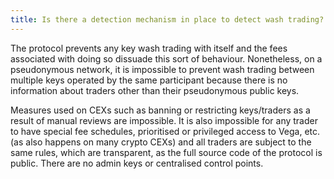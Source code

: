 ```yaml
---
title: Is there a detection mechanism in place to detect wash trading?
---
```


The protocol prevents any key wash trading with itself and the fees associated with doing so dissuade this sort of behaviour. Nonetheless, on a pseudonymous network, it is impossible to prevent wash trading between multiple keys operated by the same participant because there is no information about traders other than their pseudonymous public keys.

Measures used on CEXs such as banning or restricting keys/traders as a result of manual reviews are impossible. It is also impossible for any trader to have special fee schedules, prioritised or privileged access to Vega, etc. (as also happens on many crypto CEXs) and all traders are subject to the same rules, which are transparent, as the full source code of the protocol is public. There are no admin keys or centralised control points.
